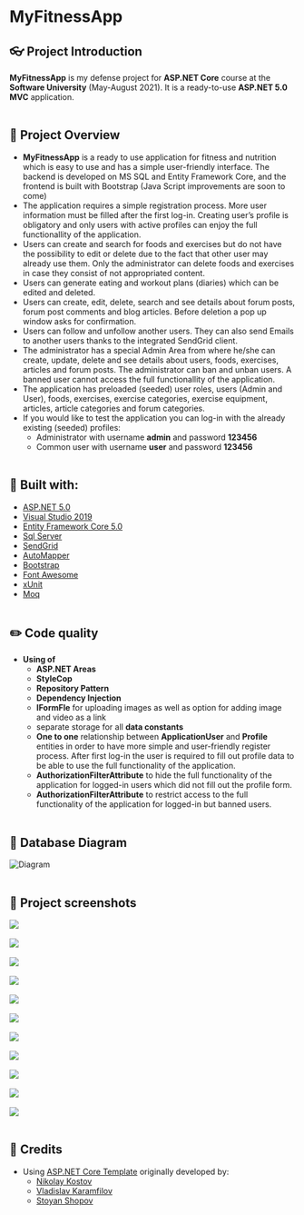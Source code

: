 # MyFitnessApp

## :eyeglasses: Project Introduction
**MyFitnessApp** is my defense project for **ASP.NET Core** course at the **Software University** (May-August 2021). It is a ready-to-use **ASP.NET 5.0 MVC** application.
<br/><br/>

## 📝 Project Overview
-	**MyFitnessApp** is a ready to use application for fitness and nutrition which is easy to use and has a simple user-friendly interface. The backend is developed on MS SQL and Entity Framework Core, and the frontend is built with Bootstrap (Java Script improvements are soon to come)
-	The application requires a simple registration process. More user information must be filled after the first log-in. Creating user’s profile is obligatory and only users with active profiles can enjoy the full functionallity of the application. 
-	Users can create and search for foods and exercises but do not have the possibility to edit or delete due to the fact that other user may already use them. Only the administrator can delete foods and exercises in case they consist of not appropriated content.
-	Users can generate eating and workout plans (diaries) which can be edited and deleted.
-	Users can create, edit, delete, search and see details about forum posts, forum post comments and blog articles. Before deletion a pop up window asks for confirmation.
-	Users can follow and unfollow another users. They can also send Emails to another users thanks to the integrated SendGrid client.
-	The administrator has a special Admin Area from where he/she can create, update, delete and see details about users, foods, exercises, articles and forum posts. The administrator can ban and unban users. A banned user cannot access the full functionallity of the application.
-	The application has preloaded (seeded) user roles, users (Admin and User), foods, exercises, exercise categories, exercise equipment, articles, article categories and forum categories.
- If you would like to test the application you can log-in with the already existing (seeded) profiles:
   * Administrator with username **admin** and password **123456**
   * Common user with username  **user** and password **123456**
<br/><br/>

## :hammer: Built with:
* [ASP.NET 5.0](https://github.com/dotnet/aspnetcore)
* [Visual Studio 2019](https://github.com/github/VisualStudio)
* [Entity Framework Core 5.0](https://github.com/dotnet/efcore)
* [Sql Server](https://www.microsoft.com/en-us/sql-server/sql-server-downloads)
* [SendGrid](https://github.com/sendgrid)
* [AutoMapper](https://github.com/AutoMapper/AutoMapper)
* [Bootstrap](https://github.com/twbs/bootstrap)
* [Font Awesome](https://fontawesome.com/)
* [xUnit](https://github.com/xunit/xunit)
* [Moq](https://github.com/moq/moq)
<br/><br/>

## :pencil2: Code quality 
- **Using of**
   * **ASP.NET Areas**
   * **StyleCop**
   * **Repository Pattern**
   * **Dependency Injection**
   * **IFormFle** for uploading images as well as option for adding image and video as a link
   * separate storage for all **data constants**
   * **One to one** relationship between **ApplicationUser** and **Profile** entities in order to have more simple and user-friendly register process. After first log-in the user is required to fill out profile data to be able to use the full functionality of the application.
   * **AuthorizationFilterAttribute** to hide the full functionality of the application for logged-in users which did not fill out the profile form.
   * **AuthorizationFilterAttribute** to restrict access to the full functionality of the application for logged-in but banned users.
<br/><br/>

## :wrench: Database Diagram
![Diagram](https://user-images.githubusercontent.com/72765831/128600927-d6c5043c-48e5-43f4-9d87-be343908f97e.jpg)
<br/><br/>

## 📸 Project screenshots
<kbd><img src="https://github.com/GeorgiGradev/MyFitnessApp/blob/main/MyFitnessApp/AppScreenshots/1.IndexPage.PNG" /></kbd>
<br/><br/>
<kbd><img src="https://github.com/GeorgiGradev/MyFitnessApp/blob/main/MyFitnessApp/AppScreenshots/2.WelcomePage.PNG" /></kbd>
<br/><br/>
<kbd><img src="https://github.com/GeorgiGradev/MyFitnessApp/blob/main/MyFitnessApp/AppScreenshots/3.Profile.PNG" /></kbd>
<br/><br/>
<kbd><img src="https://github.com/GeorgiGradev/MyFitnessApp/blob/main/MyFitnessApp/AppScreenshots/4.AllUsers.PNG" /></kbd>
<br/><br/>
<kbd><img src="https://github.com/GeorgiGradev/MyFitnessApp/blob/main/MyFitnessApp/AppScreenshots/5.AllExercises.PNG" /></kbd>
<br/><br/>
<kbd><img src="https://github.com/GeorgiGradev/MyFitnessApp/blob/main/MyFitnessApp/AppScreenshots/6.%20ExerciseDiary.PNG" /></kbd>
<br/><br/>
<kbd><img src="https://github.com/GeorgiGradev/MyFitnessApp/blob/main/MyFitnessApp/AppScreenshots/7..FoodDiary.PNG" /></kbd>
<br/><br/>
<kbd><img src="https://github.com/GeorgiGradev/MyFitnessApp/blob/main/MyFitnessApp/AppScreenshots/8.Articles.PNG" /></kbd>
<br/><br/>
<kbd><img src="https://github.com/GeorgiGradev/MyFitnessApp/blob/main/MyFitnessApp/AppScreenshots/9.ForumPost.PNG" /></kbd>
<br/><br/>
<kbd><img src="https://github.com/GeorgiGradev/MyFitnessApp/blob/main/MyFitnessApp/AppScreenshots/10.AdminDashBoard.PNG" /></kbd>
<br/><br/>
<kbd><img src="https://github.com/GeorgiGradev/MyFitnessApp/blob/main/MyFitnessApp/AppScreenshots/11..AdminUserArea.PNG" /></kbd>
<br/><br/>

## :handshake: Credits
- Using [ASP.NET Core Template](https://github.com/NikolayIT/ASP.NET-Core-Template) originally developed by:
   * [Nikolay Kostov](https://github.com/NikolayIT)
   * [Vladislav Karamfilov](https://github.com/vladislav-karamfilov)
   * [Stoyan Shopov](https://github.com/StoyanShopov)
